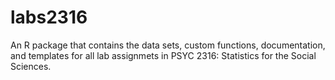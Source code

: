 # labs2316
An R package that contains the data sets, custom functions, documentation, and templates for all lab assignmets in PSYC 2316: Statistics for the Social Sciences.
